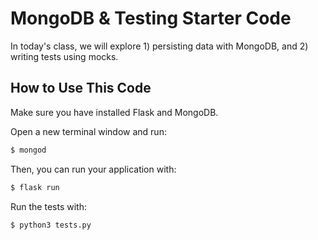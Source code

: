 # MongoDB & Testing Starter Code

In today's class, we will explore 1) persisting data with MongoDB, and 2) writing tests using mocks.

## How to Use This Code

Make sure you have installed Flask and MongoDB.

Open a new terminal window and run:

```bash
$ mongod
```

Then, you can run your application with:

```bash
$ flask run
```

Run the tests with:

```bash
$ python3 tests.py
```